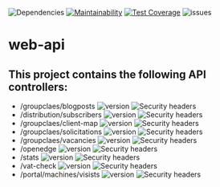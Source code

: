 ![Dependencies](https://img.shields.io/librariesio/github/groupclaes/web-api) [![Maintainability](https://api.codeclimate.com/v1/badges/3273aad1648b7915dc87/maintainability)](https://codeclimate.com/github/groupclaes/web-api/maintainability) [![Test Coverage](https://api.codeclimate.com/v1/badges/3273aad1648b7915dc87/test_coverage)](https://codeclimate.com/github/groupclaes/web-api/test_coverage) ![issues](https://img.shields.io/github/issues-raw/groupclaes/web-api) 

# web-api

## This project contains the following API controllers:
- /groupclaes/blogposts ![version](https://img.shields.io/badge/version-1.0.2-success) ![Security headers](https://img.shields.io/security-headers?url=https%3A%2F%2Fapi.groupclaes.be%2Fv1%2Fgroupclaes%2blogposts)
- /distribution/subscribers ![version](https://img.shields.io/badge/version-1.0.0-success) ![Security headers](https://img.shields.io/security-headers?url=https%3A%2F%2Fapi.groupclaes.be%2Fv1%2Fdistribution%2Fsubscribers)
- /groupclaes/client-map ![version](https://img.shields.io/badge/version-1.0.0-success) ![Security headers](https://img.shields.io/security-headers?url=https%3A%2F%2Fapi.groupclaes.be%2Fv1%2Fgroupclaes%2Fclient-map)
- /groupclaes/solicitations ![version](https://img.shields.io/badge/version-1.0.0-success) ![Security headers](https://img.shields.io/security-headers?url=https%3A%2F%2Fapi.groupclaes.be%2Fv1%2Fgroupclaes%2Fsolicitations)
- /groupclaes/vacancies ![version](https://img.shields.io/badge/version-1.0.0-success) ![Security headers](https://img.shields.io/security-headers?url=https%3A%2F%2Fapi.groupclaes.be%2Fv1%2Fgroupclaes%2Fvacancies)
- /openedge ![version](https://img.shields.io/badge/version-1.0.0-success) ![Security headers](https://img.shields.io/security-headers?url=https%3A%2F%2Fapi.groupclaes.be%2Fv1%2Fopenedge)
- /stats ![version](https://img.shields.io/badge/version-1.0.0-success) ![Security headers](https://img.shields.io/security-headers?url=https%3A%2F%2Fapi.groupclaes.be%2Fv1%2Fstats)
- /vat-check ![version](https://img.shields.io/badge/version-1.0.0-success) ![Security headers](https://img.shields.io/security-headers?url=https%3A%2F%2Fapi.groupclaes.be%2Fv1%2Fvat-check)
- /portal/machines/visists ![version](https://img.shields.io/badge/version-1.0.0-success) ![Security headers](https://img.shields.io/security-headers?url=https%3A%2F%2Fapi.groupclaes.be%2Fv1%2Fportal%2Fmachines%2Fvisists)
